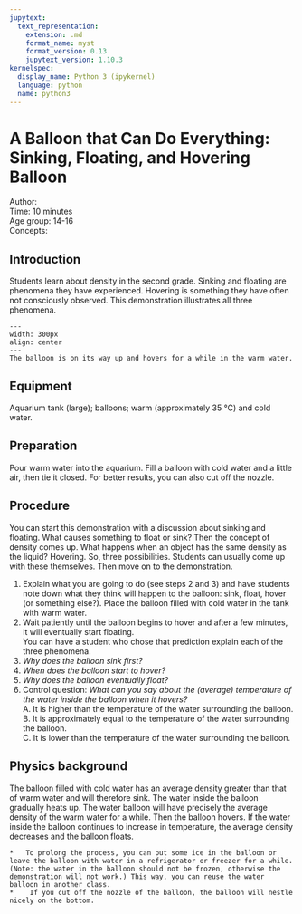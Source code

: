 ```yaml
---
jupytext:
  text_representation:
    extension: .md
    format_name: myst
    format_version: 0.13
    jupytext_version: 1.10.3
kernelspec:
  display_name: Python 3 (ipykernel)
  language: python
  name: python3
---
```


# A Balloon that Can Do Everything: Sinking, Floating, and Hovering Balloon

Author:     \
Time:	  	10 minutes\
Age group:	14-16\
Concepts:	

## Introduction
Students learn about density in the second grade. Sinking and floating are phenomena they have experienced. Hovering is something they have often not consciously observed. This demonstration illustrates all three phenomena.

```{figure} dm76_figure1.JPG
---
width: 300px
align: center
---
The balloon is on its way up and hovers for a while in the warm water.
```

## Equipment
Aquarium tank (large); balloons; warm (approximately 35 °C) and cold water.

## Preparation
Pour warm water into the aquarium. Fill a balloon with cold water and a little air, then tie it closed. For better results, you can also cut off the nozzle.

## Procedure
You can start this demonstration with a discussion about sinking and floating. What causes something to float or sink? Then the concept of density comes up. What happens when an object has the same density as the liquid? Hovering.
So, three possibilities. Students can usually come up with these themselves. Then move on to the demonstration.
1. Explain what you are going to do (see steps 2 and 3) and have students note down what they think will happen to the balloon: sink, float, hover (or something else?).
Place the balloon filled with cold water in the tank with warm water.
2. Wait patiently until the balloon begins to hover and after a few minutes, it will eventually start floating.\
You can have a student who chose that prediction explain each of the three phenomena.
3. *Why does the balloon sink first?*
4. *When does the balloon start to hover?*
5. *Why does the balloon eventually float?*
6. Control question: *What can you say about the (average) temperature of the water inside the balloon when it hovers?* \
A. It is higher than the temperature of the water surrounding the balloon.\
B. It is approximately equal to the temperature of the water surrounding the balloon.\
C. It is lower than the temperature of the water surrounding the balloon.

## Physics background
The balloon filled with cold water has an average density greater than that of warm water and will therefore sink. The water inside the balloon gradually heats up. The water balloon will have precisely the average density of the warm water for a while. Then the balloon hovers. If the water inside the balloon continues to increase in temperature, the average density decreases and the balloon floats.

```{tip}
*	To prolong the process, you can put some ice in the balloon or leave the balloon with water in a refrigerator or freezer for a while. (Note: the water in the balloon should not be frozen, otherwise the demonstration will not work.) This way, you can reuse the water balloon in another class.
*	 If you cut off the nozzle of the balloon, the balloon will nestle nicely on the bottom.
```